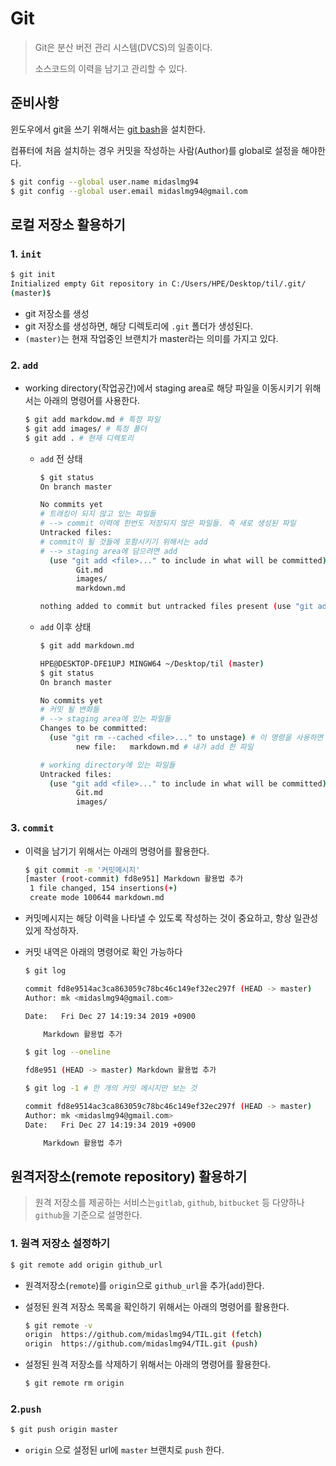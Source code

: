 # Git

> Git은 분산 버전 관리 시스템(DVCS)의 일종이다.
>
> 소스코드의 이력을 남기고 관리할 수 있다.







## 준비사항

윈도우에서 git을 쓰기 위해서는 [git bash](https://gitforwindows.org/)을 설치한다. 

컴퓨터에 처음 설치하는 경우 커밋을 작성하는 사람(Author)를 global로 설정을 해야한다.



```bash
$ git config --global user.name midaslmg94
$ git config --global user.email midaslmg94@gmail.com
```







## 로컬 저장소 활용하기



### 1. `init`

```bash
$ git init
Initialized empty Git repository in C:/Users/HPE/Desktop/til/.git/
(master)$
```

* git 저장소를 생성
* git 저장소를 생성하면, 해당 디렉토리에 `.git` 폴더가 생성된다.
* `(master)`는 현재 작업중인 브랜치가 master라는 의미를 가지고 있다.





### 2. `add`

* working directory(작업공간)에서 staging area로 해당 파일을 이동시키기 위해서는 아래의 명령어를 사용한다.

  ```bash
  $ git add markdow.md # 특정 파일
  $ git add images/ # 특정 폴더
  $ git add . # 현재 디렉토리
  ```

  * `add` 전 상태

    ```bash
    $ git status
    On branch master
    
    No commits yet
    # 트래킹이 되지 않고 있는 파일들
    # --> commit 이력에 한번도 저장되지 않은 파일들. 즉 새로 생성된 파일
    Untracked files:
    # commit이 될 것들에 포함시키기 위해서는 add
    # --> staging area에 담으려면 add
      (use "git add <file>..." to include in what will be committed)
            Git.md
            images/
            markdown.md
    
    nothing added to commit but untracked files present (use "git add" to track)
    
    ```

  * `add` 이후 상태

    ```bash
    $ git add markdown.md
    
    HPE@DESKTOP-DFE1UPJ MINGW64 ~/Desktop/til (master)
    $ git status
    On branch master
    
    No commits yet
    # 커밋 될 변화들 
    # --> staging area에 있는 파일들
    Changes to be committed:
      (use "git rm --cached <file>..." to unstage) # 이 명령을 사용하면 staging area에 있던 파일이 working direcory로 내려온다.
            new file:   markdown.md # 내가 add 한 파일
    
    # working directory에 있는 파일들
    Untracked files:
      (use "git add <file>..." to include in what will be committed)
            Git.md
            images/
    
    ```





### 3. `commit`

* 이력을 남기기 위해서는 아래의 명령어를 활용한다.

  ```bash
  $ git commit -m '커밋메시지'
  [master (root-commit) fd8e951] Markdown 활용법 추가
   1 file changed, 154 insertions(+)
   create mode 100644 markdown.md
  ```

* 커밋메시지는 해당 이력을 나타낼 수 있도록 작성하는 것이 중요하고, 항상 일관성있게 작성하자. 

* 커밋 내역은 아래의 명령어로 확인 가능하다

  ```bash
  $ git log
  
  commit fd8e9514ac3ca863059c78bc46c149ef32ec297f (HEAD -> master)
  Author: mk <midaslmg94@gmail.com>
  
  Date:   Fri Dec 27 14:19:34 2019 +0900
  
      Markdown 활용법 추가
  
  $ git log --oneline
  
  fd8e951 (HEAD -> master) Markdown 활용법 추가
  
  $ git log -1 # 한 개의 커밋 메시지만 보는 것
  
  commit fd8e9514ac3ca863059c78bc46c149ef32ec297f (HEAD -> master)
  Author: mk <midaslmg94@gmail.com>
  Date:   Fri Dec 27 14:19:34 2019 +0900
  
      Markdown 활용법 추가
  
  
  ```







## 원격저장소(remote repository) 활용하기



> 원격 저장소를 제공하는 서비스는`gitlab`, `github`, `bitbucket` 등 다양하나 `github`을 기준으로 설명한다.





### 1. 원격 저장소 설정하기



```bash
$ git remote add origin github_url
```

- 원격저장소(`remote`)를 `origin`으로 `github_url`을 추가(`add`)한다.

- 설정된 원격 저장소 목록을 확인하기 위해서는 아래의 명령어를 활용한다.

  ```bash
  $ git remote -v
  origin  https://github.com/midaslmg94/TIL.git (fetch)
  origin  https://github.com/midaslmg94/TIL.git (push)
  ```

- 설정된 원격 저장소를 삭제하기 위해서는 아래의 명령어를 활용한다.

  ```bash
  $ git remote rm origin
  ```



### 2.`push`

```bash
$ git push origin master
```

- `origin` 으로 설정된 url에 `master` 브랜치로 `push` 한다.
